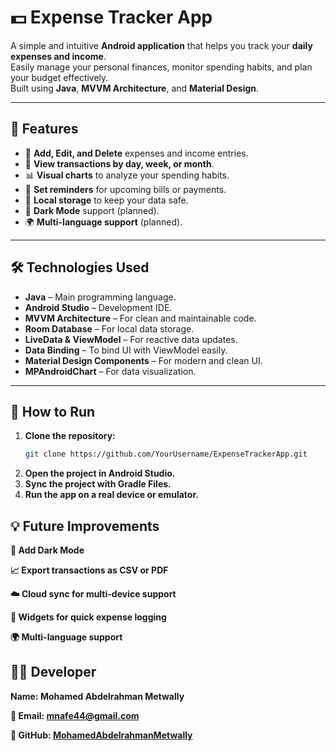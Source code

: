 # 💵 Expense Tracker App

A simple and intuitive **Android application** that helps you track your **daily expenses and income**.  
Easily manage your personal finances, monitor spending habits, and plan your budget effectively.  
Built using **Java**, **MVVM Architecture**, and **Material Design**.

---

## 📌 Features
- 📝 **Add, Edit, and Delete** expenses and income entries.
- 📅 **View transactions by day, week, or month**.
- 📊 **Visual charts** to analyze your spending habits.
- 🔔 **Set reminders** for upcoming bills or payments.
- 💾 **Local storage** to keep your data safe.
- 🌙 **Dark Mode** support (planned).
- 🌍 **Multi-language support** (planned).

---

## 🛠 Technologies Used
- **Java** – Main programming language.
- **Android Studio** – Development IDE.
- **MVVM Architecture** – For clean and maintainable code.
- **Room Database** – For local data storage.
- **LiveData & ViewModel** – For reactive data updates.
- **Data Binding** – To bind UI with ViewModel easily.
- **Material Design Components** – For modern and clean UI.
- **MPAndroidChart** – For data visualization.

---

## 🚀 How to Run

1. **Clone the repository:**
   ```bash
   git clone https://github.com/YourUsername/ExpenseTrackerApp.git
2. **Open the project in Android Studio.**
3. **Sync the project with Gradle Files.**
4. **Run the app on a real device or emulator.**


## 💡 Future Improvements
**🌙 Add Dark Mode**

**📈 Export transactions as CSV or PDF**

**☁️ Cloud sync for multi-device support**

**📱 Widgets for quick expense logging**

**🌍 Multi-language support**

## 👨‍💻 Developer
**Name: Mohamed Abdelrahman Metwally**

**📧 Email: mnafe44@gmail.com**

**🐙 GitHub: [MohamedAbdelrahmanMetwally](https://github.com/MohamedAbdelrahmanMetwally)**



